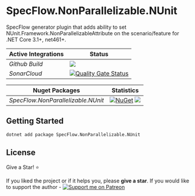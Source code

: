 # SpecFlow.NonParallelizable.NUnit
SpecFlow generator plugin that adds ability to set NUnit.Framework.NonParallelizableAttribute on the scenario/feature for .NET Core 3.1+, net461+.

| Active Integrations | Status |
|-|-|
| *Github Build* | ![](https://github.com/oleksandr-fomenko/SpecFlow.NonParallelizable.NUnit/actions/workflows/build.yml/badge.svg) |
| *SonarCloud* | [![Quality Gate Status](https://sonarcloud.io/api/project_badges/measure?project=oleksandr-fomenko_SpecFlow.NonParallelizable.NUnit&metric=alert_status)](https://sonarcloud.io/dashboard?id=oleksandr-fomenko_SpecFlow.NonParallelizable.NUnit) |

|Nuget Packages | Statistics |
|-|-|
|*SpecFlow.NonParallelizable.NUnit*|[![NuGet](https://img.shields.io/nuget/v/SpecFlow.NonParallelizable.NUnit.svg)](https://www.nuget.org/packages/SpecFlow.NonParallelizable.NUnit/) ![](https://img.shields.io/nuget/dt/SpecFlow.NonParallelizable.NUnit)|

## Getting Started
```
dotnet add package SpecFlow.NonParallelizable.NUnit
```

## License

Give a Star! :star:

If you liked the project or if it helps you, please **give a star**. If you would like to support the author - [![Support me on Patreon](https://img.shields.io/endpoint.svg?url=https%3A%2F%2Fshieldsio-patreon.vercel.app%2Fapi%3Fusername%3Doleksandrfomenko%26type%3Dpatrons&style=flat)](https://patreon.com/oleksandrfomenko)